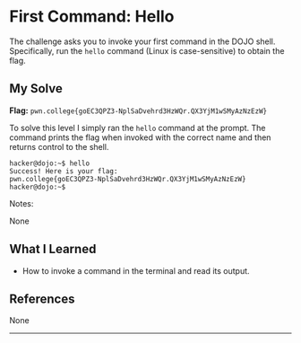 # First Command: Hello

The challenge asks you to invoke your first command in the DOJO shell. Specifically, run the `hello` command (Linux is case-sensitive) to obtain the flag.

## My Solve

**Flag:** `pwn.college{goEC3QPZ3-NplSaDvehrd3HzWQr.QX3YjM1wSMyAzNzEzW}`

To solve this level I simply ran the `hello` command at the prompt. The command prints the flag when invoked with the correct name and then returns control to the shell.

```
hacker@dojo:~$ hello
Success! Here is your flag:
pwn.college{goEC3QPZ3-NplSaDvehrd3HzWQr.QX3YjM1wSMyAzNzEzW}
hacker@dojo:~$
```

Notes:

None

## What I Learned

* How to invoke a command in the terminal and read its output.

## References

None

---
